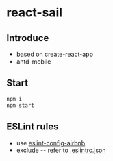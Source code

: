 # react-sail

## Introduce
+ based on create-react-app
+ antd-mobile

## Start
```bash
npm i
npm start
```

## ESLint rules
+ use [eslint-config-airbnb](https://github.com/airbnb/javascript)
+ exclude -- refer to [.eslintrc.json](./.eslintrc.json)